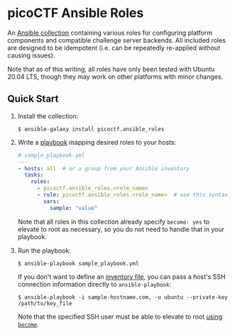 # picoCTF Ansible Roles

An [Ansible collection](https://docs.ansible.com/ansible/latest/user_guide/collections_using.html)
containing various roles for configuring platform components and compatible challenge server
backends. All included roles are designed to be idempotent (i.e. can be repeatedly re-applied
without causing issues).

Note that as of this writing, all roles have only been tested with Ubuntu 20.04 LTS, though they may
work on other platforms with minor changes.

## Quick Start

1. Install the collection:

    ```shell
    $ ansible-galaxy install picoctf.ansible_roles
    ```

1. Write a [playbook](https://docs.ansible.com/ansible/latest/user_guide/index.html#writing-tasks-plays-and-playbooks) mapping desired roles to your hosts:

    ```yaml
    # sample_playbook.yml
    ---
    - hosts: all  # or a group from your Ansible inventory
      tasks:
        roles:
          - picoctf.ansible_roles.<role_name>
          - role: picoctf.ansible_roles.<role_name>  # use this syntax to override roles' default variables
            vars:
              sample: "value"
    ```

    Note that all roles in this collection already specify `become: yes` to elevate to root as
    necessary, so you do not need to handle that in your playbook.

1. Run the playbook:

    ```shell
    $ ansible-playbook sample_playbook.yml
    ```

    If you don't want to define an [inventory
    file](https://docs.ansible.com/ansible/latest/user_guide/intro_inventory.html#intro-inventory),
    you can pass a host's SSH connection information directly to `ansible-playbook`:

    ```shell
    $ ansible-playbook -i sample-hostname.com, -u ubuntu --private-key /path/to/key_file
    ```

    Note that the specified SSH user must be able to elevate to root [using
    `become`](https://docs.ansible.com/ansible/latest/user_guide/become.html).
